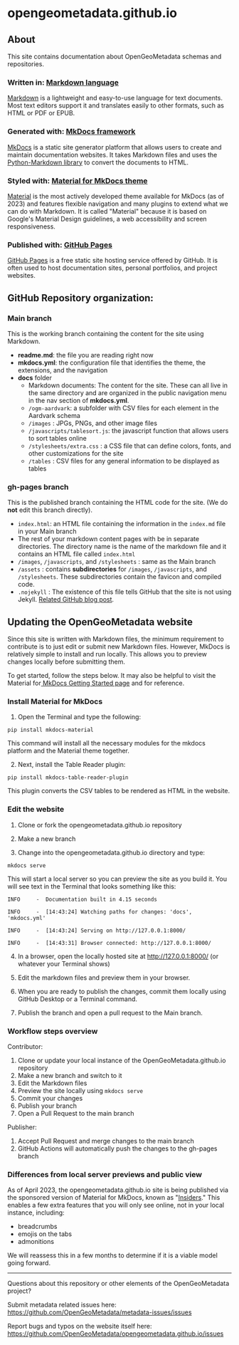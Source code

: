 # opengeometadata.github.io


## About

This site contains documentation about OpenGeoMetadata schemas and repositories.

### Written in: [Markdown language](https://daringfireball.net/projects/markdown/)

[Markdown](https://daringfireball.net/projects/markdown/) is a lightweight and easy-to-use language for text documents.
Most text editors support it and translates easily to other formats, such as HTML or PDF or EPUB.

### Generated with: [MkDocs framework ](https://www.mkdocs.org)

[MkDocs](https://www.mkdocs.org) is a static site generator platform that allows users to create and maintain documentation websites. It takes Markdown files and uses the [Python-Markdown library](https://python-markdown.github.io) to convert the documents to HTML.

### Styled with: [Material for MkDocs theme](https://squidfunk.github.io/mkdocs-material/)

[Material](https://squidfunk.github.io/mkdocs-material/) is the most actively developed theme available for MkDocs (as of 2023) and features flexible navigation and many plugins to extend what we can do with Markdown. It is called "Material" because it is based on Google's Material Design guidelines, a web accessibility and screen responsiveness.


### Published with: [GitHub Pages](https://pages.github.com)

[GitHub Pages](https://pages.github.com) is a free static site hosting service offered by GitHub. It is often used to host documentation sites, personal portfolios, and project websites.


## GitHub Repository organization:

### Main branch

This is the working branch containing the content for the site using Markdown.

* **readme.md**: the file you are reading right now
* **mkdocs.yml**: the configuration file that identifies the theme, the extensions, and the navigation
* **docs** folder
	*  Markdown documents: The content for the site. These can all live in the same directory and are organized in the public navigation menu in the nav section of **mkdocs.yml**.
	*  	`/ogm-aardvark`: a subfolder with CSV files for each element in the Aardvark schema
	*  	`/images` : JPGs, PNGs, and other image files
	*   `/javascripts/tablesort.js`: the javascript function that allows users to sort tables online
	*   `/stylesheets/extra.css` : a CSS file that can define colors, fonts, and other customizations for the site
	*   `/tables` : CSV files for any general information to be displayed as tables


### gh-pages branch

This is the published branch containing the HTML code for the site. (We do **not** edit this branch directly).

* `index.html`: an HTML file containing the information in the `index.md` file in your Main branch
* The rest of your markdown content pages with be in separate directories. The directory name is the name of the markdown file and it contains an HTML file called `index.html`
* `/images`, `/javascripts`, and `/stylesheets` : same as the Main branch
* `/assets` : contains **subdirectories** for `/images`, `/javascripts`, and `/stylesheets`.  These subdirectories contain the favicon and compiled code.
* `.nojekyll` : The existence of this file tells GitHub that the site is not using Jekyll. [Related GitHub blog post](https://github.blog/2009-12-29-bypassing-jekyll-on-github-pages/).


## Updating the OpenGeoMetadata website

Since this site is written with Markdown files, the minimum requirement to contribute is to just edit or submit new Markdown files.  However, MkDocs is relatively simple to install and run locally. This allows you to preview changes locally before submitting them.  


To get started, follow the steps below.  It may also be helpful to visit the Material for[ MkDocs Getting Started page](https://squidfunk.github.io/mkdocs-material/getting-started/) and for reference.

### Install Material for MkDocs

1. Open the Terminal and type the following:

`pip install mkdocs-material`

This command will install all the necessary modules for the mkdocs platform and the Material theme together.


2. Next, install the Table Reader plugin:

`pip install mkdocs-table-reader-plugin`

This plugin converts the CSV tables to be rendered as HTML in the website.

### Edit the website

1. Clone or fork the opengeometadata.github.io repository

2. Make a new branch

3. Change into the opengeometadata.github.io directory and type:

`mkdocs serve`

This will start a local server so you can preview the site as you build it. You will see text in the Terminal that looks something like this:

```
INFO     -  Documentation built in 4.15 seconds

INFO     -  [14:43:24] Watching paths for changes: 'docs', 'mkdocs.yml'

INFO     -  [14:43:24] Serving on http://127.0.0.1:8000/

INFO     -  [14:43:31] Browser connected: http://127.0.0.1:8000/
```
4. In a browser, open the locally hosted site at http://127.0.0.1:8000/ (or whatever your Terminal shows)

5. Edit the markdown files and preview them in your browser.

6. When you are ready to publish the changes, commit them locally using GitHub Desktop or a Terminal command.

7. Publish the branch and open a pull request to the Main branch.


### Workflow steps overview

Contributor:

1. Clone or update your local instance of the OpenGeoMetadata.github.io repository
2. Make a new branch and switch to it
3. Edit the Markdown files
4. Preview the site locally using `mkdocs serve`
5. Commit your changes
6. Publish your branch
7. Open a Pull Request to the main branch

Publisher:

1. Accept Pull Request and merge changes to the main branch
2. GitHub Actions will automatically push the changes to the gh-pages branch


### Differences from local server previews and public view

As of April 2023, the opengeometadata.github.io site is being published via the sponsored version of Material for MkDocs, known as "[Insiders](https://squidfunk.github.io/mkdocs-material/insiders/)." This enables a few extra features that you will only see online, not in your local instance, including:

* breadcrumbs
* emojis on the tabs
* admonitions

We will reassess this in a few months to determine if it is a viable model going forward.

------

Questions about this repository or other elements of the OpenGeoMetadata project?

Submit metadata related issues here: https://github.com/OpenGeoMetadata/metadata-issues/issues

Report bugs and typos on the website itself here:  https://github.com/OpenGeoMetadata/opengeometadata.github.io/issues
